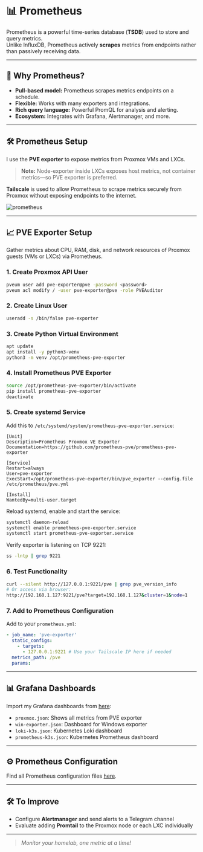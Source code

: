 # 📊 Prometheus

Prometheus is a powerful time-series database (**TSDB**) used to store and query metrics.  
Unlike InfluxDB, Prometheus actively **scrapes** metrics from endpoints rather than passively receiving data.

---

## 🚀 Why Prometheus?

- **Pull-based model:** Prometheus scrapes metrics endpoints on a schedule.
- **Flexible:** Works with many exporters and integrations.
- **Rich query language:** Powerful PromQL for analysis and alerting.
- **Ecosystem:** Integrates with Grafana, Alertmanager, and more.

---

## 🛠️ Prometheus Setup

I use the **PVE exporter** to expose metrics from Proxmox VMs and LXCs.  
> **Note:** Node-exporter inside LXCs exposes host metrics, not container metrics—so PVE exporter is preferred.

**Tailscale** is used to allow Prometheus to scrape metrics securely from Proxmox without exposing endpoints to the internet.

![prometheus](https://github.com/user-attachments/assets/16d2d0ee-8641-4217-b74a-1a740161496b)

---

## 📈 PVE Exporter Setup

Gather metrics about CPU, RAM, disk, and network resources of Proxmox guests (VMs or LXCs) via Prometheus.

### 1. Create Proxmox API User
```sh
pveum user add pve-exporter@pve -password <password>
pveum acl modify / -user pve-exporter@pve -role PVEAuditor
```

### 2. Create Linux User
```sh
useradd -s /bin/false pve-exporter
```

### 3. Create Python Virtual Environment
```sh
apt update
apt install -y python3-venv
python3 -m venv /opt/prometheus-pve-exporter
```

### 4. Install Prometheus PVE Exporter
```sh
source /opt/prometheus-pve-exporter/bin/activate
pip install prometheus-pve-exporter
deactivate
```

### 5. Create systemd Service
Add this to `/etc/systemd/system/prometheus-pve-exporter.service`:
```
[Unit]
Description=Prometheus Proxmox VE Exporter
Documentation=https://github.com/prometheus-pve/prometheus-pve-exporter

[Service]
Restart=always
User=pve-exporter
ExecStart=/opt/prometheus-pve-exporter/bin/pve_exporter --config.file /etc/prometheus/pve.yml

[Install]
WantedBy=multi-user.target
```
Reload systemd, enable and start the service:
```sh
systemctl daemon-reload
systemctl enable prometheus-pve-exporter.service
systemctl start prometheus-pve-exporter.service
```
Verify exporter is listening on TCP 9221:
```sh
ss -lntp | grep 9221
```

### 6. Test Functionality
```sh
curl --silent http://127.0.0.1:9221/pve | grep pve_version_info
# Or access via browser:
http://192.168.1.127:9221/pve?target=192.168.1.127&cluster=1&node=1
```

### 7. Add to Prometheus Configuration
Add to your `prometheus.yml`:
```yaml
- job_name: 'pve-exporter'
  static_configs:
    - targets:
      - 127.0.0.1:9221 # Use your Tailscale IP here if needed
  metrics_path: /pve
  params:
```

---

## 📊 Grafana Dashboards

Import my Grafana dashboards from [here](/docker/prometheus-loki/grafana-dashboards/):

- `proxmox.json`: Shows all metrics from PVE exporter
- `win-exporter.json`: Dashboard for Windows exporter
- `loki-k3s.json`: Kubernetes Loki dashboard
- `prometheus-k3s.json`: Kubernetes Prometheus dashboard

---

## ⚙️ Prometheus Configuration

Find all Prometheus configuration files [here](/docker/prometheus-loki/).

---

## 🛠️ To Improve

- Configure **Alertmanager** and send alerts to a Telegram channel
- Evaluate adding **Promtail** to the Proxmox node or each LXC individually

---

> _Monitor your homelab, one metric at a time!_